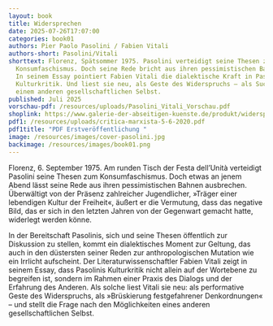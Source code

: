 ```yaml
---
layout: book
title: Widersprechen
date: 2025-07-26T17:07:00
categories: book01
authors: Pier Paolo Pasolini / Fabien Vitali
authors-short: Pasolini/Vitali
shorttext: Florenz, Spätsommer 1975. Pasolini verteidigt seine Thesen zum
  Konsumfaschismus. Doch seine Rede bricht aus ihren pessimistischen Bahnen aus.
  In seinem Essay pointiert Fabien Vitali die dialektische Kraft in Pasolinis
  Kulturkritik. Und liest sie neu, als Geste des Widerspruchs – als Suche nach
  einem anderen gesellschaftlichen Selbst.
published: Juli 2025
vorschau-pdf: /resources/uploads/Pasolini_Vitali_Vorschau.pdf
shoplink: https://www.galerie-der-abseitigen-kuenste.de/produkt/widersprechen
pdf1: /resources/uploads/critica-marxista-5-6-2020.pdf
pdf1title: "PDF Erstveröffentlichung "
image: /resources/images/cover-pasolini.jpg
backimage: /resources/images/book01.png
---
```


<p>Florenz, 6. September 1975. Am runden Tisch der Festa dell’Unità verteidigt Pasolini seine Thesen zum Konsumfaschismus. Doch etwas an jenem Abend lässt seine Rede aus ihren pessimistischen Bahnen ausbrechen. Überwältigt von der Präsenz zahlreicher Jugendlicher, »Träger einer lebendigen Kultur der Freiheit«, äußert er die Vermutung, dass das negative Bild, das er sich in den letzten Jahren von der Gegenwart gemacht hatte, widerlegt werden könne.</p>
<p>In der Bereitschaft Pasolinis, sich und seine Thesen öffentlich zur Diskussion zu stellen, kommt ein dialektisches Moment zur Geltung, das auch in den düstersten seiner Reden zur anthropologischen Mutation wie ein Irrlicht aufscheint. Der Literaturwissenschaftler Fabien Vitali zeigt in seinem Essay, dass Pasolinis Kulturkritik nicht allein auf der Wortebene zu begreifen ist, sondern im Rahmen einer Praxis des Dialogs und der Erfahrung des Anderen. Als solche liest Vitali sie neu: als performative Geste des Widerspruchs, als »Brüskierung festgefahrener Denkordnungen« – und stellt die Frage nach den Möglichkeiten eines anderen gesellschaftlichen Selbst.</p>
